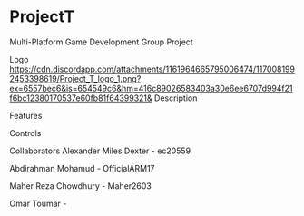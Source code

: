 # ProjectT
Multi-Platform Game Development Group Project

Logo
https://cdn.discordapp.com/attachments/1161964665795006474/1170081992453398619/Project_T_logo_1.png?ex=6557bec6&is=654549c6&hm=416c89026583403a30e6ee6707d994f21f6bc12380170537e60fb81f64399321&
Description

Features

Controls

Collaborators
Alexander Miles Dexter - ec20559

Abdirahman Mohamud - OfficialARM17 

Maher Reza Chowdhury - Maher2603

Omar Toumar - 
